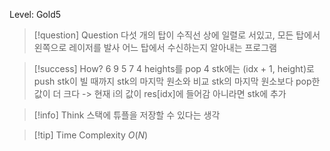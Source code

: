 Level: Gold5

> [!question] Question
> 다섯 개의 탑이 수직선 상에 일렬로 서있고, 모든 탑에서 왼쪽으로 레이저를 발사
> 어느 탑에서 수신하는지 알아내는 프로그램

> [!success] How?
> 6 9 5 7 4
> heights를 pop
> 4
> stk에는 (idx + 1, height)로 push
> stk이 빌 때까지 stk의 마지막 원소와 비교
> stk의 마지막 원소보다 pop한 값이 더 크다 -> 현재 i의 값이 res[idx]에 들어감
> 아니라면 stk에 추가

> [!info] Think
> 스택에 튜플을 저장할 수 있다는 생각

> [!tip] Time Complexity
> $O(N)$
